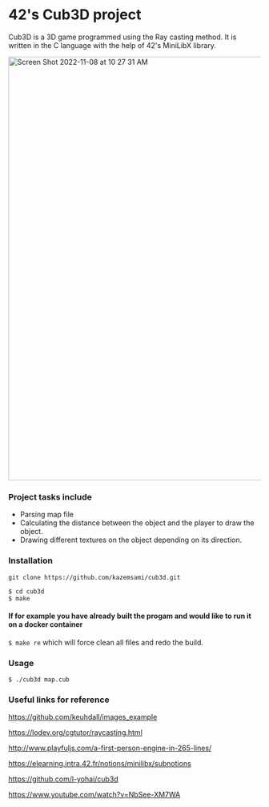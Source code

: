 # 42's Cub3D project
Cub3D is a 3D game programmed using the Ray casting method. It is written in the C language with the help of 42's MiniLibX library.

 <img width="847" alt="Screen Shot 2022-11-08 at 10 27 31 AM" src="https://user-images.githubusercontent.com/74882142/200850150-badf4d23-0018-403d-82bc-b4582c9add0c.png">

 ### Project tasks include

 * Parsing map file
 * Calculating the distance between the object and the player to draw the object.
 * Drawing different textures on the object depending on its direction.

### Installation
```
git clone https://github.com/kazemsami/cub3d.git
```
```
$ cd cub3d
$ make
```
#### If for example you have already built the progam and would like to run it on a docker container
`$ make re` which will force clean all files and redo the build.

### Usage
`$ ./cub3d map.cub`

### Useful links for reference
https://github.com/keuhdall/images_example

https://lodev.org/cgtutor/raycasting.html

http://www.playfuljs.com/a-first-person-engine-in-265-lines/

https://elearning.intra.42.fr/notions/minilibx/subnotions

https://github.com/l-yohai/cub3d

https://www.youtube.com/watch?v=NbSee-XM7WA
